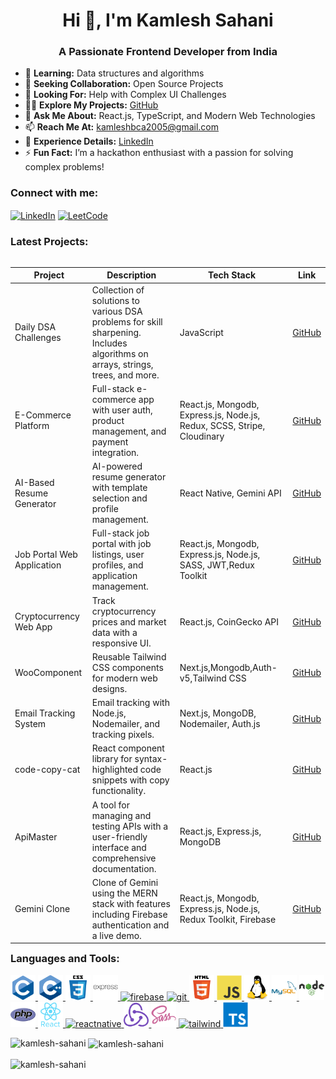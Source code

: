 <h1 align="center">Hi 👋, I'm Kamlesh Sahani</h1>
<h3 align="center">A Passionate Frontend Developer from India</h3>

- 🌱 **Learning:** Data structures and algorithms
- 👯 **Seeking Collaboration:** Open Source Projects
- 🤝 **Looking For:** Help with Complex UI Challenges
- 👨‍💻 **Explore My Projects:** [GitHub](https://github.com/kamlesh-Sahani)
- 💬 **Ask Me About:** React.js, TypeScript, and Modern Web Technologies
- 📫 **Reach Me At:** kamleshbca2005@gmail.com
- 📄 **Experience Details:** [LinkedIn](https://www.linkedin.com/in/kamlesh-sahani-692ab7247)
- ⚡ **Fun Fact:** I’m a hackathon enthusiast with a passion for solving complex problems!

<h3 align="left">Connect with me:</h3>
<p align="left">
  <a href="https://www.linkedin.com/in/kamlesh-sahani-692ab7247" target="_blank"><img align="center" src="https://raw.githubusercontent.com/rahuldkjain/github-profile-readme-generator/master/src/images/icons/Social/linked-in-alt.svg" alt="LinkedIn" height="30" width="40" /></a>
  <a href="https://leetcode.com/u/kamlesh_dev" target="_blank"><img align="center" src="https://raw.githubusercontent.com/rahuldkjain/github-profile-readme-generator/master/src/images/icons/Social/leet-code.svg" alt="LeetCode" height="30" width="40" /></a>
</p>
<h3 align="left">Latest Projects:</h3>
<table align="left">
  <thead>
    <tr>
      <th>Project</th>
      <th>Description</th>
      <th>Tech Stack</th>
      <th>Link</th>
    </tr>
  </thead>
  <tbody>
     <tr>
      <td>Daily DSA Challenges</td>
      <td>Collection of solutions to various DSA problems for skill sharpening. Includes algorithms on arrays, strings, trees, and more.</td>
      <td>JavaScript</td>
      <td><a href="https://github.com/kamlesh-Sahani/Daily-DSA-Challenges">GitHub</a></td>
    </tr>
    <tr>
      <td>E-Commerce Platform</td>
      <td>Full-stack e-commerce app with user auth, product management, and payment integration.</td>
      <td>React.js, Mongodb, Express.js, Node.js, Redux, SCSS, Stripe, Cloudinary</td>
      <td><a href="https://github.com/kamlesh-Sahani/E-Commerce-Platform">GitHub</a></td>
    </tr>
    <tr>
      <td>AI-Based Resume Generator</td>
      <td>AI-powered resume generator with template selection and profile management.</td>
      <td>React Native, Gemini API</td>
      <td><a href="https://github.com/kamlesh-Sahani/AI-Based-Resume-Generator">GitHub</a></td>
    </tr>
    <tr>
      <td>Job Portal Web Application</td>
      <td>Full-stack job portal with job listings, user profiles, and application management.</td>
      <td>React.js, Mongodb, Express.js, Node.js, SASS, JWT,Redux Toolkit</td>
      <td><a href="https://github.com/kamlesh-Sahani/Job-Portal">GitHub</a></td>
    </tr>
    <tr>
      <td>Cryptocurrency Web App</td>
      <td>Track cryptocurrency prices and market data with a responsive UI.</td>
      <td>React.js, CoinGecko API</td>
      <td><a href="https://github.com/kamlesh-Sahani/Cryptocurrency-Web-App">GitHub</a></td>
    </tr>
    <tr>
      <td>WooComponent</td>
      <td>Reusable Tailwind CSS components for modern web designs.</td>
      <td>Next.js,Mongodb,Auth-v5,Tailwind CSS</td>
      <td><a href="https://github.com/kamlesh-Sahani/WooComponent">GitHub</a></td>
    </tr>
    <tr>
      <td>Email Tracking System</td>
      <td>Email tracking with Node.js, Nodemailer, and tracking pixels.</td>
      <td>Next.js, MongoDB, Nodemailer, Auth.js</td>
      <td><a href="https://github.com/kamlesh-Sahani/Email-Tracking-System">GitHub</a></td>
    </tr>
    <tr>
      <td>code-copy-cat</td>
      <td>React component library for syntax-highlighted code snippets with copy functionality.</td>
      <td>React.js</td>
      <td><a href="https://github.com/kamlesh-Sahani/code-copy-cat">GitHub</a></td>
    </tr>
    <tr>
      <td>ApiMaster</td>
      <td>A tool for managing and testing APIs with a user-friendly interface and comprehensive documentation.</td>
      <td>React.js, Express.js, MongoDB</td>
      <td><a href="https://github.com/kamlesh-Sahani/ApiMaster">GitHub</a></td>
    </tr>
    <tr>
      <td>Gemini Clone</td>
      <td>Clone of Gemini using the MERN stack with features including Firebase authentication and a live demo.</td>
      <td>React.js, Mongodb, Express.js, Node.js, Redux Toolkit, Firebase</td>
      <td><a href="https://github.com/kamlesh-Sahani/Gemini_Clone_MERN_TYPESCRIPT">GitHub</a></td>
    </tr>
  </tbody>
</table>

<h3 align="left">Languages and Tools:</h3>
<p align="left"> <a href="https://www.cprogramming.com/" target="_blank" rel="noreferrer"> <img src="https://raw.githubusercontent.com/devicons/devicon/master/icons/c/c-original.svg" alt="c" width="40" height="40"/> </a> <a href="https://www.w3schools.com/cpp/" target="_blank" rel="noreferrer"> <img src="https://raw.githubusercontent.com/devicons/devicon/master/icons/cplusplus/cplusplus-original.svg" alt="cplusplus" width="40" height="40"/> </a> <a href="https://www.w3schools.com/css/" target="_blank" rel="noreferrer"> <img src="https://raw.githubusercontent.com/devicons/devicon/master/icons/css3/css3-original-wordmark.svg" alt="css3" width="40" height="40"/> </a> <a href="https://expressjs.com" target="_blank" rel="noreferrer"> <img src="https://raw.githubusercontent.com/devicons/devicon/master/icons/express/express-original-wordmark.svg" alt="express" width="40" height="40"/> </a> <a href="https://firebase.google.com/" target="_blank" rel="noreferrer"> <img src="https://www.vectorlogo.zone/logos/firebase/firebase-icon.svg" alt="firebase" width="40" height="40"/> </a> <a href="https://git-scm.com/" target="_blank" rel="noreferrer"> <img src="https://www.vectorlogo.zone/logos/git-scm/git-scm-icon.svg" alt="git" width="40" height="40"/> </a> <a href="https://www.w3.org/html/" target="_blank" rel="noreferrer"> <img src="https://raw.githubusercontent.com/devicons/devicon/master/icons/html5/html5-original-wordmark.svg" alt="html5" width="40" height="40"/> </a> <a href="https://developer.mozilla.org/en-US/docs/Web/JavaScript" target="_blank" rel="noreferrer"> <img src="https://raw.githubusercontent.com/devicons/devicon/master/icons/javascript/javascript-original.svg" alt="javascript" width="40" height="40"/> </a> <a href="https://www.linux.org/" target="_blank" rel="noreferrer"> <img src="https://raw.githubusercontent.com/devicons/devicon/master/icons/linux/linux-original.svg" alt="linux" width="40" height="40"/> </a> <a href="https://www.mysql.com/" target="_blank" rel="noreferrer"> <img src="https://raw.githubusercontent.com/devicons/devicon/master/icons/mysql/mysql-original-wordmark.svg" alt="mysql" width="40" height="40"/> </a> <a href="https://nodejs.org" target="_blank" rel="noreferrer"> <img src="https://raw.githubusercontent.com/devicons/devicon/master/icons/nodejs/nodejs-original-wordmark.svg" alt="nodejs" width="40" height="40"/> </a> <a href="https://www.php.net" target="_blank" rel="noreferrer"> <img src="https://raw.githubusercontent.com/devicons/devicon/master/icons/php/php-original.svg" alt="php" width="40" height="40"/> </a> <a href="https://reactjs.org/" target="_blank" rel="noreferrer"> <img src="https://raw.githubusercontent.com/devicons/devicon/master/icons/react/react-original-wordmark.svg" alt="react" width="40" height="40"/> </a> <a href="https://reactnative.dev/" target="_blank" rel="noreferrer"> <img src="https://reactnative.dev/img/header_logo.svg" alt="reactnative" width="40" height="40"/> </a> <a href="https://redux.js.org" target="_blank" rel="noreferrer"> <img src="https://raw.githubusercontent.com/devicons/devicon/master/icons/redux/redux-original.svg" alt="redux" width="40" height="40"/> </a> <a href="https://sass-lang.com" target="_blank" rel="noreferrer"> <img src="https://raw.githubusercontent.com/devicons/devicon/master/icons/sass/sass-original.svg" alt="sass" width="40" height="40"/> </a> <a href="https://tailwindcss.com/" target="_blank" rel="noreferrer"> <img src="https://www.vectorlogo.zone/logos/tailwindcss/tailwindcss-icon.svg" alt="tailwind" width="40" height="40"/> </a> <a href="https://www.typescriptlang.org/" target="_blank" rel="noreferrer"> <img src="https://raw.githubusercontent.com/devicons/devicon/master/icons/typescript/typescript-original.svg" alt="typescript" width="40" height="40"/> </a> </p>

<p><img align="left" src="https://github-readme-stats.vercel.app/api/top-langs?username=kamlesh-sahani&show_icons=true&locale=en&layout=compact" alt="kamlesh-sahani" /></p>

<p>&nbsp;<img align="center" src="https://github-readme-stats.vercel.app/api?username=kamlesh-sahani&show_icons=true&locale=en" alt="kamlesh-sahani" /></p>

<p><img align="center" src="https://github-readme-streak-stats.herokuapp.com/?user=kamlesh-sahani&" alt="kamlesh-sahani" /></p>




